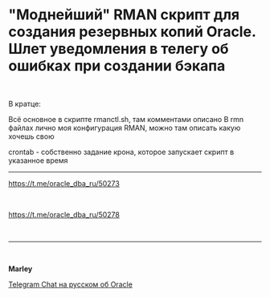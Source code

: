 # "Моднейший" RMAN скрипт для создания резервных копий Oracle. Шлет уведомления в телегу об ошибках при создании бэкапа


<br/>

В кратце:

Всё основное в скрипте rmanctl.sh, там комментами описано
В rmn файлах лично моя конфигурация RMAN, можно там описать какую хочешь свою

crontab - собственно задание крона, которое запускает скрипт в указанное время


<hr/>

https://t.me/oracle_dba_ru/50273


<br/>

https://t.me/oracle_dba_ru/50278



<br/>

---

<br/>

**Marley**

<a href="https://oracle-dba.ru/chat/">Telegram Chat на русском об Oracle</a>  
